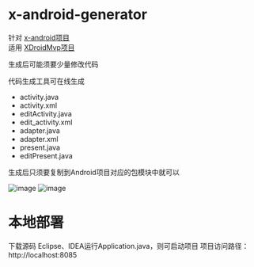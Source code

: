 # x-android-generator

针对 <a href='https://github.com/yzcheng90/x-android'>x-android项目</a>  
适用 <a href='https://github.com/limedroid/XDroidMvp'>XDroidMvp项目</a>  

生成后可能须要少量修改代码

代码生成工具可在线生成
- activity.java
- activity.xml
- editActivity.java
- edit_activity.xml
- adapter.java
- adapter.xml
- present.java
- editPresent.java

生成后只须要复制到Android项目对应的包模块中就可以


![image](https://github.com/yzcheng90/x-android-generator/blob/master/img/1.jpg)
![image](https://github.com/yzcheng90/x-android-generator/blob/master/img/2.png)



# 本地部署

下载源码
Eclipse、IDEA运行Application.java，则可启动项目
项目访问路径：http://localhost:8085